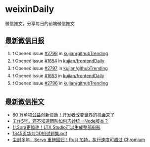 # weixinDaily
微信推文，分享每日的前端微信推文

## [最新微信日报](https://github.com/kujian/weixinDaily/issues)

<!--START_SECTION:activity-->
1. ❗ Opened issue [#2798](https://github.com/kujian/githubTrending/issues/2798) in [kujian/githubTrending](https://github.com/kujian/githubTrending)
2. ❗ Opened issue [#1654](https://github.com/kujian/frontendDaily/issues/1654) in [kujian/frontendDaily](https://github.com/kujian/frontendDaily)
3. ❗ Opened issue [#2797](https://github.com/kujian/githubTrending/issues/2797) in [kujian/githubTrending](https://github.com/kujian/githubTrending)
4. ❗ Opened issue [#1653](https://github.com/kujian/frontendDaily/issues/1653) in [kujian/frontendDaily](https://github.com/kujian/frontendDaily)
5. ❗ Opened issue [#2796](https://github.com/kujian/githubTrending/issues/2796) in [kujian/githubTrending](https://github.com/kujian/githubTrending)
<!--END_SECTION:activity-->


## [最新微信推文](https://weixin.qdkfweb.cn/)

<!-- BLOG-POST-LIST:START -->
- [60 万单项公益创新资助！开发者改变世界的机会来了](https://weixin.qdkfweb.cn/40904.html)
- [工作5年，还不知道团队如何巧妙统一Node版本？](https://weixin.qdkfweb.cn/40891.html)
- [比Sora更惊艳！LTX Studio可以生成整部电影](https://weixin.qdkfweb.cn/40886.html)
- [1345页华为OD机试题集.pdf](https://weixin.qdkfweb.cn/40893.html)
- [尘封多年，Servo 重磅回归！Rust 加持，执行速度可超过 Chromium](https://weixin.qdkfweb.cn/40892.html)
<!-- BLOG-POST-LIST:END -->